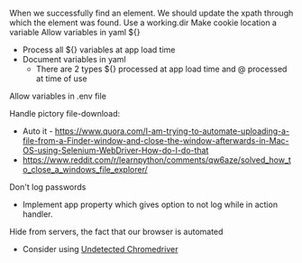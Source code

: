 When we successfully find an element. We should update the xpath
through which the element was found.
Use a working.dir
Make cookie location a variable
Allow variables in yaml ${}
  * Process all ${} variables at app load time
  * Document variables in yaml
    * There are 2 types ${} processed at app load time and @ processed at time of use

Allow variables in .env file


Handle pictory file-download:
  - Auto it - https://www.quora.com/I-am-trying-to-automate-uploading-a-file-from-a-Finder-window-and-close-the-window-afterwards-in-Mac-OS-using-Selenium-WebDriver-How-do-I-do-that
  - https://www.reddit.com/r/learnpython/comments/qw6aze/solved_how_to_close_a_windows_file_explorer/

Don't log passwords
  - Implement app property which gives option to not log while in action handler.

Hide from servers, the fact that our browser is automated
   - Consider using [Undetected Chromedriver](https://github.com/ultrafunkamsterdam/undetected-chromedriver)